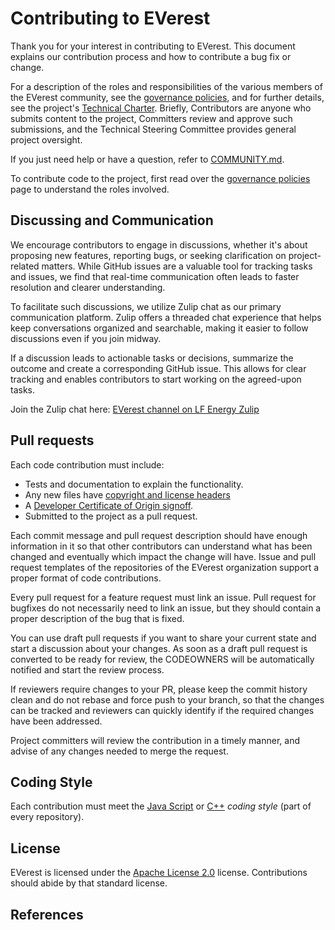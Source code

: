 # Contributing to EVerest

Thank you for your interest in contributing to EVerest. This document explains
our contribution process and how to contribute a bug fix or change.

For a description of the roles and responsibilities of the various members of
the EVerest community, see the [governance policies], and for further details,
see the project's [Technical Charter]. Briefly, Contributors are anyone who
submits content to the project, Committers review and approve such
submissions, and the Technical Steering Committee provides general project
oversight.

If you just need help or have a question, refer to
[COMMUNITY.md](COMMUNITY.md).

To contribute code to the project, first read over the [governance policies]
page to understand the roles involved.

## Discussing and Communication

We encourage contributors to engage in discussions, whether it's about
proposing new features, reporting bugs, or seeking clarification on
project-related matters.
While GitHub issues are a valuable tool for tracking tasks and issues, we find
that real-time communication often leads to faster resolution and clearer
understanding.

To facilitate such discussions, we utilize Zulip chat as our primary
communication platform. Zulip offers a threaded chat experience that helps
keep conversations organized and searchable, making it easier to follow
discussions even if you join midway.

If a discussion leads to actionable tasks or decisions, summarize the outcome
and create a corresponding GitHub issue. This allows for clear tracking and
enables contributors to start working on the agreed-upon tasks.

Join the Zulip chat here:
[EVerest channel on LF Energy Zulip](https://lfenergy.zulipchat.com/)

## Pull requests

Each code contribution must include:

* Tests and documentation to explain the functionality.
* Any new files have [copyright and license headers]
* A [Developer Certificate of Origin signoff].
* Submitted to the project as a pull request.

Each commit message and pull request description should have enough information
in it so that other contributors can understand what has been changed and
eventually which impact the change will have. Issue and pull request templates
of the repositories of the EVerest organization support a proper format
of code contributions.

Every pull request for a feature request must link an issue. Pull request for
bugfixes do not necessarily need to link an issue, but they should contain a
proper description of the bug that is fixed.

You can use draft pull requests if you want to share your current state
and start a discussion about your changes. As soon as a draft pull request
is converted to be ready for review, the CODEOWNERS will be automatically
notified and start the review process.

If reviewers require changes to your PR, please keep the commit history clean
and do not rebase and force push to your branch, so that the changes can be
tracked and reviewers can quickly identify if the required changes have been
addressed.

Project committers will review the contribution in a timely manner, and advise
of any changes needed to merge the request.

## Coding Style

Each contribution must meet the [Java Script](.eslintrc.json) or
[C++](.clang-format) *coding style* (part of every repository).

## License

EVerest is licensed under the [Apache License 2.0](LICENSE.md) license.
Contributions should abide by that standard license.

## References

[governance policies]: GOVERNANCE.md
[Technical Charter]: tsc/CHARTER.md
[copyright and license headers]: https://github.com/lf-energy/tac/blob/main/process/contribution_guidelines.md#license
[Developer Certificate of Origin signoff]: https://github.com/lf-energy/tac/blob/main/process/contribution_guidelines.md#contribution-sign-off
